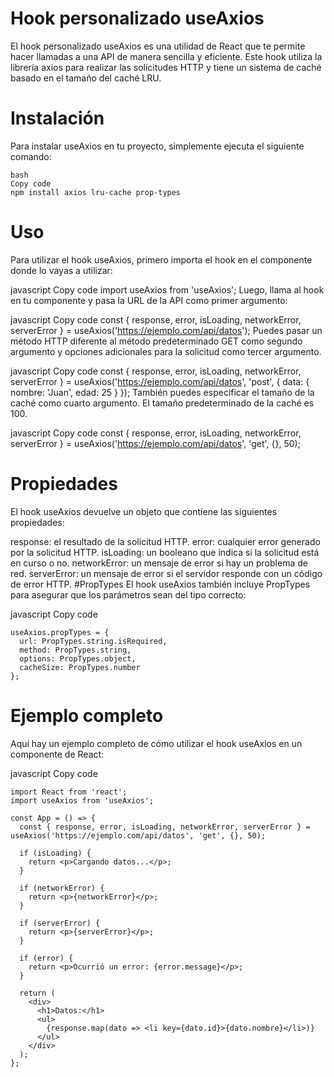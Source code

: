 # Hook personalizado useAxios
El hook personalizado useAxios es una utilidad de React que te permite hacer llamadas a una API de manera sencilla y eficiente. Este hook utiliza la librería axios para realizar las solicitudes HTTP y tiene un sistema de caché basado en el tamaño del caché LRU.

# Instalación
Para instalar useAxios en tu proyecto, simplemente ejecuta el siguiente comando:
```
bash
Copy code
npm install axios lru-cache prop-types
```

# Uso
Para utilizar el hook useAxios, primero importa el hook en el componente donde lo vayas a utilizar:

javascript
Copy code
import useAxios from 'useAxios';
Luego, llama al hook en tu componente y pasa la URL de la API como primer argumento:

javascript
Copy code
const { response, error, isLoading, networkError, serverError } = useAxios('https://ejemplo.com/api/datos');
Puedes pasar un método HTTP diferente al método predeterminado GET como segundo argumento y opciones adicionales para la solicitud como tercer argumento.

javascript
Copy code
const { response, error, isLoading, networkError, serverError } = useAxios('https://ejemplo.com/api/datos', 'post', { data: { nombre: 'Juan', edad: 25 } });
También puedes especificar el tamaño de la caché como cuarto argumento. El tamaño predeterminado de la caché es 100.

javascript
Copy code
const { response, error, isLoading, networkError, serverError } = useAxios('https://ejemplo.com/api/datos', 'get', {}, 50);
# Propiedades
El hook useAxios devuelve un objeto que contiene las siguientes propiedades:

response: el resultado de la solicitud HTTP.
error: cualquier error generado por la solicitud HTTP.
isLoading: un booleano que indica si la solicitud está en curso o no.
networkError: un mensaje de error si hay un problema de red.
serverError: un mensaje de error si el servidor responde con un código de error HTTP.
#PropTypes
El hook useAxios también incluye PropTypes para asegurar que los parámetros sean del tipo correcto:

javascript
Copy code
```
useAxios.propTypes = {
  url: PropTypes.string.isRequired,
  method: PropTypes.string,
  options: PropTypes.object,
  cacheSize: PropTypes.number
};
```
# Ejemplo completo
Aquí hay un ejemplo completo de cómo utilizar el hook useAxios en un componente de React:

javascript
Copy code
```
import React from 'react';
import useAxios from 'useAxios';

const App = () => {
  const { response, error, isLoading, networkError, serverError } = useAxios('https://ejemplo.com/api/datos', 'get', {}, 50);

  if (isLoading) {
    return <p>Cargando datos...</p>;
  }

  if (networkError) {
    return <p>{networkError}</p>;
  }

  if (serverError) {
    return <p>{serverError}</p>;
  }

  if (error) {
    return <p>Ocurrió un error: {error.message}</p>;
  }

  return (
    <div>
      <h1>Datos:</h1>
      <ul>
        {response.map(dato => <li key={dato.id}>{dato.nombre}</li>)}
      </ul>
    </div>
  );
};

```